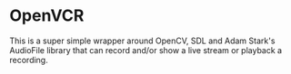 # OpenVCR

This is a super simple wrapper around OpenCV, SDL and Adam Stark's AudioFile library that can record and/or show a live stream or playback a recording.
